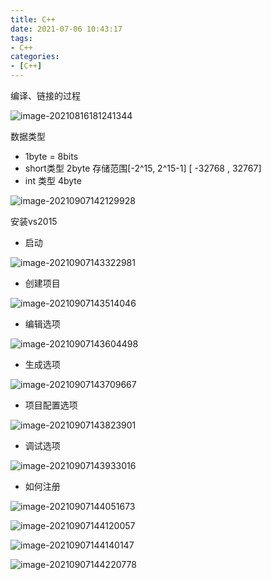 ```yaml
---
title: C++
date: 2021-07-06 10:43:17
tags:
- C++
categories:
- [C++]
---
```




 

 编译、链接的过程

![image-20210816181241344](C++/image-20210816181241344.png)

数据类型

* 1byte = 8bits
* short类型  2byte    存储范围[-2^15, 2^15-1]  [ -32768 , 32767]
* int 类型      4byte

![image-20210907142129928](C++/image-20210907142129928.png)



安装vs2015

* 启动

![image-20210907143322981](C++/image-20210907143322981.png)

* 创建项目

![image-20210907143514046](C++/image-20210907143514046.png)

* 编辑选项

![image-20210907143604498](C++/image-20210907143604498.png)

* 生成选项

![image-20210907143709667](C++/image-20210907143709667.png)

* 项目配置选项

![image-20210907143823901](C++/image-20210907143823901.png)

* 调试选项

![image-20210907143933016](C++/image-20210907143933016.png)

* 如何注册

![image-20210907144051673](C++/image-20210907144051673.png)

![image-20210907144120057](C++/image-20210907144120057.png)

![image-20210907144140147](C++/image-20210907144140147.png)

![image-20210907144220778](C++/image-20210907144220778.png)